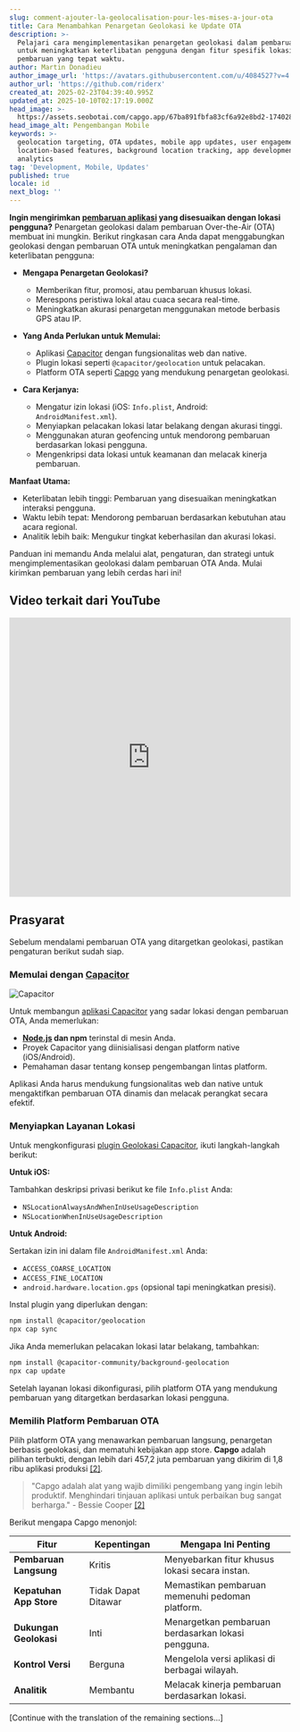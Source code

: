 ```yaml
---
slug: comment-ajouter-la-geolocalisation-pour-les-mises-a-jour-ota
title: Cara Menambahkan Penargetan Geolokasi ke Update OTA
description: >-
  Pelajari cara mengimplementasikan penargetan geolokasi dalam pembaruan OTA
  untuk meningkatkan keterlibatan pengguna dengan fitur spesifik lokasi dan
  pembaruan yang tepat waktu.
author: Martin Donadieu
author_image_url: 'https://avatars.githubusercontent.com/u/4084527?v=4'
author_url: 'https://github.com/riderx'
created_at: 2025-02-23T04:39:40.995Z
updated_at: 2025-10-10T02:17:19.000Z
head_image: >-
  https://assets.seobotai.com/capgo.app/67ba891fbfa83cf6a92e8bd2-1740285846827.jpg
head_image_alt: Pengembangan Mobile
keywords: >-
  geolocation targeting, OTA updates, mobile app updates, user engagement,
  location-based features, background location tracking, app development,
  analytics
tag: 'Development, Mobile, Updates'
published: true
locale: id
next_blog: ''
---
```

**Ingin mengirimkan [pembaruan aplikasi](https://capgo.app/plugins/capacitor-updater/) yang disesuaikan dengan lokasi pengguna?** Penargetan geolokasi dalam pembaruan Over-the-Air (OTA) membuat ini mungkin. Berikut ringkasan cara Anda dapat menggabungkan geolokasi dengan pembaruan OTA untuk meningkatkan pengalaman dan keterlibatan pengguna:

-   **Mengapa Penargetan Geolokasi?**
    
    -   Memberikan fitur, promosi, atau pembaruan khusus lokasi.
    -   Merespons peristiwa lokal atau cuaca secara real-time.
    -   Meningkatkan akurasi penargetan menggunakan metode berbasis GPS atau IP.
-   **Yang Anda Perlukan untuk Memulai:**
    
    -   Aplikasi [Capacitor](https://capacitorjs.com/) dengan fungsionalitas web dan native.
    -   Plugin lokasi seperti `@capacitor/geolocation` untuk pelacakan.
    -   Platform OTA seperti [Capgo](https://capgo.app/) yang mendukung penargetan geolokasi.
-   **Cara Kerjanya:**
    
    -   Mengatur izin lokasi (iOS: `Info.plist`, Android: `AndroidManifest.xml`).
    -   Menyiapkan pelacakan lokasi latar belakang dengan akurasi tinggi.
    -   Menggunakan aturan geofencing untuk mendorong pembaruan berdasarkan lokasi pengguna.
    -   Mengenkripsi data lokasi untuk keamanan dan melacak kinerja pembaruan.

**Manfaat Utama:**

-   Keterlibatan lebih tinggi: Pembaruan yang disesuaikan meningkatkan interaksi pengguna.
-   Waktu lebih tepat: Mendorong pembaruan berdasarkan kebutuhan atau acara regional.
-   Analitik lebih baik: Mengukur tingkat keberhasilan dan akurasi lokasi.

Panduan ini memandu Anda melalui alat, pengaturan, dan strategi untuk mengimplementasikan geolokasi dalam pembaruan OTA Anda. Mulai kirimkan pembaruan yang lebih cerdas hari ini!

## Video terkait dari YouTube

<iframe src="https://www.youtube.com/embed/DWpcD6bvTRA" aria-label="YouTube video player" frameborder="0" allow="accelerometer; autoplay; clipboard-write; encrypted-media; gyroscope; picture-in-picture; web-share" referrerpolicy="strict-origin-when-cross-origin" style="width: 100%; height: 500px;" allowfullscreen></iframe>

## Prasyarat

Sebelum mendalami pembaruan OTA yang ditargetkan geolokasi, pastikan pengaturan berikut sudah siap.

### Memulai dengan [Capacitor](https://capacitorjs.com/)

![Capacitor](https://mars-images.imgix.net/seobot/screenshots/capacitorjs.com-4c1a6a7e452082d30f5bff9840b00b7d-2025-02-23.jpg?auto=compress)

Untuk membangun [aplikasi Capacitor](https://capgo.app/plugins/ivs-player/) yang sadar lokasi dengan pembaruan OTA, Anda memerlukan:

-   **[Node.js](https://nodejs.org/en) dan npm** terinstal di mesin Anda.
-   Proyek Capacitor yang diinisialisasi dengan platform native (iOS/Android).
-   Pemahaman dasar tentang konsep pengembangan lintas platform.

Aplikasi Anda harus mendukung fungsionalitas web dan native untuk mengaktifkan pembaruan OTA dinamis dan melacak perangkat secara efektif.

### Menyiapkan Layanan Lokasi

Untuk mengkonfigurasi [plugin Geolokasi Capacitor](https://capgo.app/plugins/capacitor-nativegeocoder/), ikuti langkah-langkah berikut:

**Untuk iOS:**

Tambahkan deskripsi privasi berikut ke file `Info.plist` Anda:

-   `NSLocationAlwaysAndWhenInUseUsageDescription`
-   `NSLocationWhenInUseUsageDescription`

**Untuk Android:**

Sertakan izin ini dalam file `AndroidManifest.xml` Anda:

-   `ACCESS_COARSE_LOCATION`
-   `ACCESS_FINE_LOCATION`
-   `android.hardware.location.gps` (opsional tapi meningkatkan presisi).

Instal plugin yang diperlukan dengan:

```bash
npm install @capacitor/geolocation
npx cap sync
```

Jika Anda memerlukan pelacakan lokasi latar belakang, tambahkan:

```bash
npm install @capacitor-community/background-geolocation
npx cap update
```

Setelah layanan lokasi dikonfigurasi, pilih platform OTA yang mendukung pembaruan yang ditargetkan berdasarkan lokasi pengguna.

### Memilih Platform Pembaruan OTA

Pilih platform OTA yang menawarkan pembaruan langsung, penargetan berbasis geolokasi, dan mematuhi kebijakan app store. **Capgo** adalah pilihan terbukti, dengan lebih dari 457,2 juta pembaruan yang dikirim di 1,8 ribu aplikasi produksi [\[2\]](https://capgo.app/).

> "Capgo adalah alat yang wajib dimiliki pengembang yang ingin lebih produktif. Menghindari tinjauan aplikasi untuk perbaikan bug sangat berharga." - Bessie Cooper [\[2\]](https://capgo.app/)

Berikut mengapa Capgo menonjol:

| Fitur | Kepentingan | Mengapa Ini Penting |
| --- | --- | --- |
| **Pembaruan Langsung** | Kritis | Menyebarkan fitur khusus lokasi secara instan. |
| **Kepatuhan App Store** | Tidak Dapat Ditawar | Memastikan pembaruan memenuhi pedoman platform. |
| **Dukungan Geolokasi** | Inti | Menargetkan pembaruan berdasarkan lokasi pengguna. |
| **Kontrol Versi** | Berguna | Mengelola versi aplikasi di berbagai wilayah. |
| **Analitik** | Membantu | Melacak kinerja pembaruan berdasarkan lokasi. |

[Continue with the translation of the remaining sections...]
